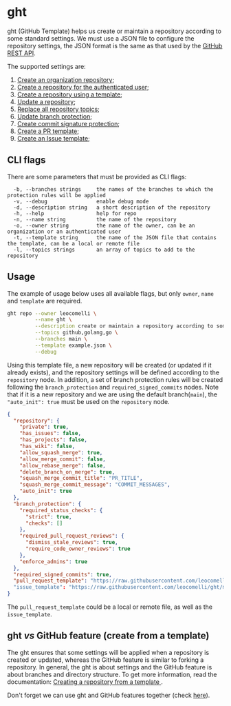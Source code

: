 # ght

ght (GitHub Template) helps us create or maintain a repository according to some standard settings. We must use a JSON file to configure the repository settings, the JSON format is the same as that used by the [GitHub REST API](https://docs.github.com/en/rest?apiVersion=2022-11-28).

The supported settings are:

1. [Create an organization repository](https://docs.github.com/en/rest/repos/repos?apiVersion=2022-11-28#create-an-organization-repository);
2. [Create a repository for the authenticated user](https://docs.github.com/en/rest/repos/repos?apiVersion=2022-11-28#create-a-repository-for-the-authenticated-user);
3. [Create a repository using a template](https://docs.github.com/en/rest/repos/repos?apiVersion=2022-11-28#create-a-repository-using-a-template);
4. [Update a repository](https://docs.github.com/en/rest/repos/repos?apiVersion=2022-11-28#update-a-repository);
5. [Replace all repository topics](https://docs.github.com/en/rest/repos/repos?apiVersion=2022-11-28#replace-all-repository-topics);
6. [Update branch protection](https://docs.github.com/en/rest/branches/branch-protection?apiVersion=2022-11-28#update-branch-protection);
7. [Create commit signature protection](https://docs.github.com/en/rest/branches/branch-protection?apiVersion=2022-11-28#create-commit-signature-protection);
8. [Create a PR template](https://docs.github.com/en/communities/using-templates-to-encourage-useful-issues-and-pull-requests/creating-a-pull-request-template-for-your-repository);
9. [Create an Issue template](https://docs.github.com/en/communities/using-templates-to-encourage-useful-issues-and-pull-requests/manually-creating-a-single-issue-template-for-your-repository);

## CLI flags

There are some parameters that must be provided as CLI flags:

```text
  -b, --branches strings     the names of the branches to which the protection rules will be applied
  -v, --debug                enable debug mode
  -d, --description string   a short description of the repository
  -h, --help                 help for repo
  -n, --name string          the name of the repository
  -o, --owner string         the name of the owner, can be an organization or an authenticated user
  -t, --template string      the name of the JSON file that contains the template, can be a local or remote file
  -l, --topics strings       an array of topics to add to the repository
```

## Usage

The example of usage below uses all available flags, but only `owner`, `name` and `template` are required.

```bash
ght repo --owner leocomelli \
         --name ght \
         --description create or maintain a repository according to some standard options \
         --topics github,golang,go \
         --branches main \
         --template example.json \
         --debug
```

Using this template file, a new repository will be created (or updated if it already exists), and the repository settings will be defined according to the `repository` node. In addition, a set of branch protection rules will be created following the `branch_protection` and `required_signed_commits` nodes. Note that if it is a new repository and we are using the default branch(`main`), the `"auto_init": true` must be used on the `repository` node.

```json
{
  "repository": {
    "private": true,
    "has_issues": false,
    "has_projects": false,
    "has_wiki": false,
    "allow_squash_merge": true,
    "allow_merge_commit": false,
    "allow_rebase_merge": false,
    "delete_branch_on_merge": true,
    "squash_merge_commit_title": "PR_TITLE",
    "squash_merge_commit_message": "COMMIT_MESSAGES",
    "auto_init": true
  },
  "branch_protection": {
    "required_status_checks": {
      "strict": true,
      "checks": []
    },
    "required_pull_request_reviews": {
      "dismiss_stale_reviews": true,
      "require_code_owner_reviews": true
    },
    "enforce_admins": true
  },
  "required_signed_commits": true,
  "pull_request_template": "https://raw.githubusercontent.com/leocomelli/ght/main/examples/pr_template.md"
  "issue_template": "https://raw.githubusercontent.com/leocomelli/ght/main/examples/issue_template.md"
}
```

The `pull_request_template` could be a local or remote file, as well as the `issue_template`.

## ght _vs_ GitHub feature (create from a template)

The ght ensures that some settings will be applied when a repository is created or updated, whereas the GitHub feature is similar to forking a repository. In general, the ght is about settings and the GitHub feature is about branches and directory structure.
To get more information, read the documentation: [Creating a repository from a template
](https://docs.github.com/en/repositories/creating-and-managing-repositories/creating-a-repository-from-a-template).

Don't forget we can use ght and GitHub features together (check [here](https://github.com/leocomelli/ght/blob/main/testing/simple-repo-template.json)).
